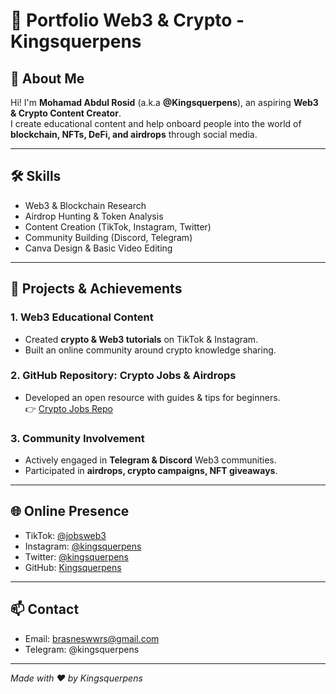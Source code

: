# 🌟 Portfolio Web3 & Crypto - Kingsquerpens

## 👋 About Me
Hi! I'm **Mohamad Abdul Rosid** (a.k.a **@Kingsquerpens**), an aspiring **Web3 & Crypto Content Creator**.  
I create educational content and help onboard people into the world of **blockchain, NFTs, DeFi, and airdrops** through social media.

---

## 🛠 Skills
- Web3 & Blockchain Research
- Airdrop Hunting & Token Analysis
- Content Creation (TikTok, Instagram, Twitter)
- Community Building (Discord, Telegram)
- Canva Design & Basic Video Editing

---

## 🚀 Projects & Achievements

### 1. Web3 Educational Content
- Created **crypto & Web3 tutorials** on TikTok & Instagram.
- Built an online community around crypto knowledge sharing.

### 2. GitHub Repository: Crypto Jobs & Airdrops
- Developed an open resource with guides & tips for beginners.  
👉 [Crypto Jobs Repo](https://github.com/Kingsquerpens/crypto-jobs-tips)

### 3. Community Involvement
- Actively engaged in **Telegram & Discord** Web3 communities.
- Participated in **airdrops, crypto campaigns, NFT giveaways**.

---

## 🌐 Online Presence
- TikTok: [@jobsweb3](https://tiktok.com/@jobsweb3)
- Instagram: [@kingsquerpens](https://instagram.com/kingsquerpens)
- Twitter: [@kingsquerpens](https://twitter.com/kingsquerpens)
- GitHub: [Kingsquerpens](https://github.com/Kingsquerpens)

---

## 📫 Contact
- Email: brasneswwrs@gmail.com
- Telegram: @kingsquerpens

---
*Made with ❤️ by Kingsquerpens*
